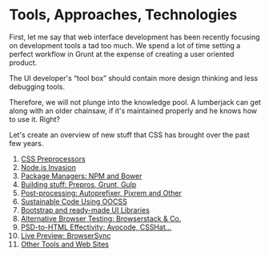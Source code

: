 Tools, Approaches, Technologies
===============================

First, let me say that web interface development has been recently focusing on
development tools a tad too much. We spend a lot of time setting a perfect
workflow in Grunt at the expense of creating a user oriented product.

The UI developer's “tool box” should contain more design thinking and less
debugging tools.

Therefore, we will not plunge into the knowledge pool. A lumberjack can get
along with an older chainsaw, if it's maintained properly and he knows how to
use it. Right?

Let's create an overview of new stuff that CSS has brought over the past few
years.

1.  [CSS Preprocessors](preprocessors.md)
2.  [Node.js Invasion](node-js.md)
3.  [Package Managers: NPM and Bower](npm-bower.md)
4.  [Building stuff: Prepros, Grunt, Gulp](building.md)
5.  [Post-processing: Autoprefixer, Pixrem and Other](postprocessing.md)
6.  [Sustainable Code Using OOCSS](oocss.md)
7.  [Bootstrap and ready-made UI Libraries](bootstrap.md)
8.  [Alternative Browser Testing: Browserstack & Co.](browserstack.md)
9.  [PSD-to-HTML Effectivity: Avocode, CSSHat…](psd-to-html.md)
10. [Live Preview: BrowserSync](browsersync.md)
11. [Other Tools and Web Sites](other-tools.md)
